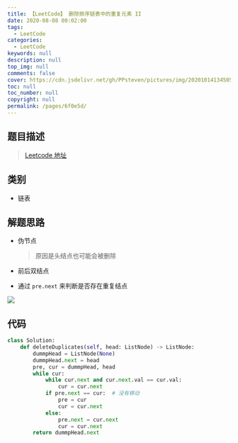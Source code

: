 ```yaml
---
title: 【LeetCode】 删除排序链表中的重复元素 II
date: 2020-08-08 00:02:00
tags: 
  - LeetCode
categories: 
  - LeetCode
keywords: null
description: null
top_img: null
comments: false
cover: https://cdn.jsdelivr.net/gh/PPsteven/pictures/img/20201014134505.png
toc: null
toc_number: null
copyright: null
permalink: /pages/6f0e5d/
---
```


## 题目描述

> [Leetcode 地址](https://leetcode-cn.com/problems/remove-duplicates-from-sorted-list-ii/)

## 类别

- 链表

## 解题思路

- 伪节点

  > 原因是头结点也可能会被删除

- 前后双结点

- 通过 `pre.next` 来判断是否存在重复结点

![](https://cdn.jsdelivr.net/gh/PPsteven/pictures/img/20200807235438.png)

## 代码

```python
class Solution:
    def deleteDuplicates(self, head: ListNode) -> ListNode:
        dummpHead = ListNode(None)
        dummpHead.next = head
        pre, cur = dummpHead, head
        while cur:
            while cur.next and cur.next.val == cur.val:
                cur = cur.next
            if pre.next == cur:  # 没有移动
                pre = cur
                cur = cur.next
            else:
                pre.next = cur.next
                cur = cur.next
        return dummpHead.next 
```

